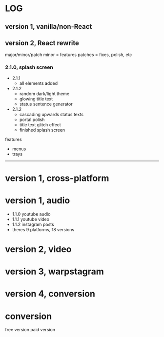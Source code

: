 # LOG
## version 1, vanilla/non-React
## version 2, React rewrite
major/minor/patch
minor = features
patches = fixes, polish, etc
### 2.1.0, splash screen
- 2.1.1
    - all elements added
- 2.1.2
    -  random dark/light theme
    -  glowing title text
    - status sentence generator
- 2.1.2
    - cascading upwards status texts
    - portal polish
    - title text glitch effect
    - finished splash screen


features
- menus
- trays


-----------------------------------
# version 1, cross-platform 
# version 1, audio
- 1.1.0 youtube audio
- 1.1.1 youtube video
- 1.1.2 instagram posts
- theres 9 platforms, 18 versions
# version 2, video

# version 3, warpstagram

# version 4, conversion

# conversion

free version
paid version
